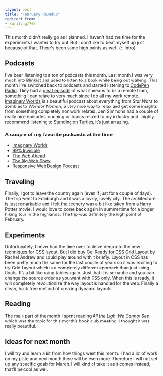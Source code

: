 ```yaml
---
layout: post
title: "February Roundup"
redirect_from:
- /writing/70/
---
```


This month didn't really go as I planned. I haven't had the time for the experiments I wanted to try out. But I don't like to beat myself up just because of that. There's been some high points as well.
{: .intro}

## Podcasts
I've been listening to a ton of podcasts this month. Last month I was very much into [Blinkist] and used to listen to a book while being out walking. This month I've switched back to podcasts and started listening to [CodePen Radio]. They had a [great episode] of what it means to be a remote team, something I can relate to very much since I do all my work remote. [Imaginary Worlds] is a beautiful podcast about everything from _Star Wars_ to zombies to _Wonder Woman_, a very nice way to relax and get some insights from something completely non work related. Jen Simmons had a couple of really nice episodes touching on topics related to my industry and I highly recommend listening to [Standing on Turtles], it’s just amazing.

### A couple of my favorite podcasts at the time
- [Imaginary Worlds]
- [99% Invisible]
- [The Web Ahead]
- [The Big Web Show]
- [Responsive Web Design Podcast]

## Traveling
Finally, I got to leave the country again (even if just for a couple of days). The trip went to Edinburgh and it was a lovely, lovely city. The architecture is just remarkable and I felt the scenery was a bit like taken from a Harry Potter movie. I would love to come back again in summertime for a longer hiking tour in the highlands. The trip was definitely the high point of February.

## Experiments
Unfortunately, I never had the time over to delve deep into the new techniques for CSS layout. But I did buy [Get Ready for CSS Grid Layout] by Rachel Andrew and could play around with it briefly. Layout in CSS has been pretty much the same for the last couple of years so it was exciting to try Grid Layout which is a completely different approach than just using floats. It’s a bit like using tables again. Just that it is semantic and you can change the source order as you want with CSS only. When this is ready, it will completely revolutionize the way layout is handled for the web. Finally a clean, hack free method of creating dynamic layouts.

## Reading
The main part of the month I spent reading _[All the Light We Cannot See]_ which was the topic for this month’s book club meeting. I thought it was really beautiful.

## Ideas for next month
I will try and learn a bit from how things went this month. I had a lot of work on my plate and next month there will be even more. Therefore I will not set up any specific goals for March. I will kind of take it as it comes instead, that’ll be cool as well.

[Blinkist]: {{site.url}}/writing/69/#blinkist
[CodePen Radio]: http://blog.codepen.io/radio/
[great episode]: http://blog.codepen.io/2016/02/16/077-remote/
[Imaginary Worlds]: http://www.imaginaryworldspodcast.org/
[Standing on Turtles]: http://thewebahead.net/113
[99% Invisible]: http://99percentinvisible.org/
[The Big Web Show]: http://5by5.tv/bigwebshow
[The Web Ahead]: http://thewebahead.net/
[Responsive Web Design Podcast]: http://responsivewebdesign.com/podcast/
[All the Light We Cannot See]: {{site.url}}/reading/all-the-light-we-cannot-see/
[Get Ready for CSS Grid Layout]: https://abookapart.com/products/get-ready-for-css-grid-layout
